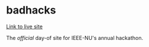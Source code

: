 # badhacks

[Link to live site](http://badhacks.party/)

The *official* day-of site for IEEE-NU's annual hackathon.
